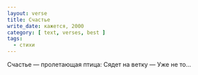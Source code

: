 ```yaml
---
layout: verse
title: Счастье
write_date: кажется, 2000
category: [ text, verses, best ]
tags:
  - стихи
---
```

Счастье — пролетающая птица:
Сядет на ветку —
Уже не то...
